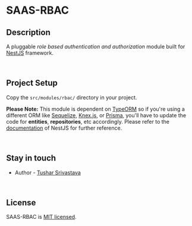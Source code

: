 # SAAS-RBAC

## Description

A pluggable _role based authentication and authorization_ module built for [NestJS](https://github.com/nestjs/nest) framework.

<br/>

## Project Setup

Copy the `src/modules/rbac/` directory in your project.

**Please Note:** This module is dependent on [TypeORM](https://github.com/typeorm/typeorm) so if you're using a different ORM like [Sequelize](https://github.com/sequelize/sequelize/), [Knex.js](https://github.com/knex/knex), or [Prisma](https://github.com/prisma/prisma), you'll have to update the code for **entities**, **repositories**, etc accordingly. Please refer to the [documentation](https://docs.nestjs.com/techniques/database) of NestJS for further reference.

<br/>

## Stay in touch

- Author - [Tushar Srivastava](tusharsrivastava@friedbotstudio.com)

<br/>

## License

SAAS-RBAC is [MIT licensed](LICENSE).
